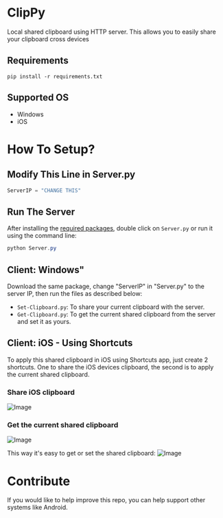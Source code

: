 # ClipPy
Local shared clipboard using HTTP server. This allows you to easily share your clipboard cross devices

## Requirements
`pip install -r requirements.txt`

## Supported OS
- Windows
- iOS

# How To Setup?
## Modify This Line in Server.py
```python
ServerIP = "CHANGE THIS"
```

## Run The Server
After installing the [required packages](#requirements), double click on `Server.py` or run it using the command line:
```powershell
python Server.py
```

## Client: Windows"
Download the same package, change "ServerIP" in "Server.py" to the server IP, then run the files as described below:
- `Set-Clipboard.py`: To share your current clipboard with the server.
- `Get-Clipboard.py`: To get the current shared clipboard from the server and set it as yours.

## Client: iOS - Using Shortcuts
To apply this shared clipboard in iOS using Shortcuts app, just create 2 shortcuts. One to share the iOS devices clipboard, the second is to apply the current shared clipboard.

### Share iOS clipboard
![Image](https://i.imgur.com/FbmItfM.png)

### Get the current shared clipboard
![Image](https://i.imgur.com/BUBVxgt.png)

This way it's easy to get or set the shared clipboard:
![Image](https://i.imgur.com/L5DqKv0.png)


# Contribute
If you would like to help improve this repo, you can help support other systems like Android.
